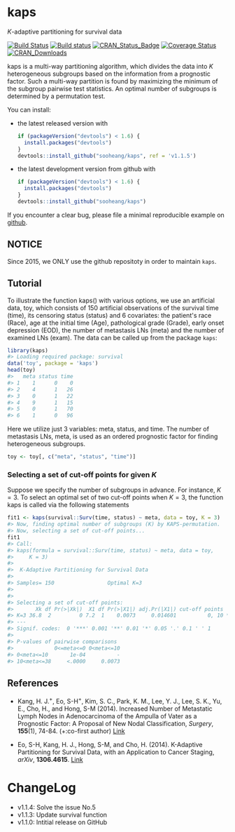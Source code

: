<!-- README.md is generated from README.Rmd. Please edit that file -->
kaps
====

*K*-adaptive partitioning for survival data

[![Build Status](https://travis-ci.org/sooheang/kaps.svg?branch=master)](https://travis-ci.org/sooheang/kaps) [![Build status](https://ci.appveyor.com/api/projects/status/x7frit6xwy688d5e/branch/master?svg=true)](https://ci.appveyor.com/project/sooheang/kaps/branch/master) [![CRAN\_Status\_Badge](http://www.r-pkg.org/badges/version/kaps)](http://cran.r-project.org/package=kaps) [![Coverage Status](https://img.shields.io/codecov/c/github/sooheang/kaps/master.svg)](https://codecov.io/github/sooheang/kaps?branch=master) [![CRAN\_Downloads](https://cranlogs.r-pkg.org/badges/grand-total/kaps)](http://cran.rstudio.com/web/packages/kaps/index.html)

kaps is a multi-way partitioning algorithm, which divides the data into *K* heterogeneous subgroups based on the information from a prognostic factor. Such a multi-way partition is found by maximizing the minimum of the subgroup pairwise test statistics. An optimal number of subgroups is determined by a permutation test.

You can install:

-   the latest released version with

    ``` r
    if (packageVersion("devtools") < 1.6) {
      install.packages("devtools")
    }
    devtools::install_github("sooheang/kaps", ref = 'v1.1.5')
    ```

-   the latest development version from github with

    ``` r
    if (packageVersion("devtools") < 1.6) {
      install.packages("devtools")
    }
    devtools::install_github("sooheang/kaps")
    ```

If you encounter a clear bug, please file a minimal reproducible example on [github](https://github.com/sooheang/kaps/issues).

NOTICE
------

Since 2015, we ONLY use the github repositoty in order to maintain `kaps`.

Tutorial
--------

To illustrate the function kaps() with various options, we use an artificial data, toy, which consists of 150 artificial observations of the survival time (time), its censoring status (status) and 6 covariates: the patient's race (Race), age at the initial time (Age), pathological grade (Grade), early onset depression (EOD), the number of metastasis LNs (meta) and the number of examined LNs (exam). The data can be called up from the package `kaps`:

``` r
library(kaps)
#> Loading required package: survival
data('toy', package = 'kaps')
head(toy)
#>   meta status time
#> 1    1      0    0
#> 2    4      1   26
#> 3    0      1   22
#> 4    9      1   15
#> 5    0      1   70
#> 6    1      0   96
```

Here we utilize just 3 variables: meta, status, and time. The number of metastasis LNs, meta, is used as an ordered prognostic factor for finding heterogeneous subgroups.

``` r
toy <- toy[, c("meta", "status", "time")]
```

### Selecting a set of cut-off points for given *K*

Suppose we specify the number of subgroups in advance. For instance, *K* = 3. To select an optimal set of two cut-off points when *K* = 3, the function kaps is called via the following statements

``` r
fit1 <- kaps(survival::Surv(time, status) ~ meta, data = toy, K = 3)
#> Now, finding optimal number of subgroups (K) by KAPS-permutation. 
#> Now, selecting a set of cut-off points...
fit1 
#> Call:
#> kaps(formula = survival::Surv(time, status) ~ meta, data = toy, 
#>     K = 3)
#> 
#>  K-Adaptive Partitioning for Survival Data
#> 
#> Samples= 150                 Optimal K=3 
#> 
#> 
#> Selecting a set of cut-off points:
#>       Xk df Pr(>|Xk|)  X1 df Pr(>|X1|) adj.Pr(|X1|) cut-off points  
#> K=3 36.8  2         0 7.2  1    0.0073     0.014601          0, 10 *
#> ---
#> Signif. codes:  0 '***' 0.001 '**' 0.01 '*' 0.05 '.' 0.1 ' ' 1 
#> 
#> P-values of pairwise comparisons
#>             0<=meta<=0 0<meta<=10
#> 0<meta<=10       1e-04          -
#> 10<meta<=38     <.0000     0.0073
```

References
----------

-   Kang, H. J.<sup>+</sup>, Eo, S-H<sup>+</sup>, Kim, S. C., Park, K. M., Lee, Y. J., Lee, S. K., Yu, E., Cho, H., and Hong, S-M (2014). Increased Number of Metastatic Lymph Nodes in Adenocarcinoma of the Ampulla of Vater as a Prognostic Factor: A Proposal of New Nodal Classification, *Surgery*, **155**(1), 74-84. (+:co-first author) [Link](http://dx.doi.org/10.1016/j.surg.2013.08.004)

-   Eo, S-H, Kang, H. J., Hong, S-M, and Cho, H. (2014). K-Adaptive Partitioning for Survival Data, with an Application to Cancer Staging, *arXiv*, **1306.4615**. [Link](https://arxiv.org/abs/1306.4615)

ChangeLog
=========

-   v1.1.4: Solve the issue No.5
-   v1.1.3: Update survival function
-   v1.1.0: Intitial release on GitHub
